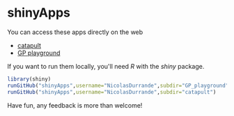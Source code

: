 # shinyApps

You can access these apps directly on the web
* [catapult](https://durrande.shinyapps.io/catapult/)
* [GP playground](https://durrande.shinyapps.io/gp_playground/)

If you want to run them locally, you'll need *R* with the *shiny* package.

```R
library(shiny)
runGitHub("shinyApps",username="NicolasDurrande",subdir="GP_playground")
runGitHub("shinyApps",username="NicolasDurrande",subdir="catapult")
```

Have fun, any feedback is more than welcome!
